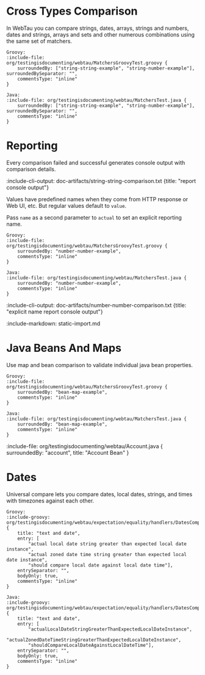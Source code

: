 # Cross Types Comparison

In WebTau you can compare strings, dates, arrays, strings and numbers, dates and strings, arrays and sets and other numerous combinations 
using the same set of matchers. 

```tabs
Groovy: 
:include-file: org/testingisdocumenting/webtau/MatchersGroovyTest.groovy {
    surroundedBy: ["string-string-example", "string-number-example"], surroundedBySeparator: "",
    commentsType: "inline"
}

Java: 
:include-file: org/testingisdocumenting/webtau/MatchersTest.java {
    surroundedBy: ["string-string-example", "string-number-example"], surroundedBySeparator: "",
    commentsType: "inline"
} 
``` 

# Reporting

Every comparison failed and successful generates console output with comparison details.

:include-cli-output: doc-artifacts/string-string-comparison.txt {title: "report console output"} 

Values have predefined names when they come from HTTP response or Web UI, etc. But regular values default to `value`.

Pass `name` as a second parameter to `actual` to set an explicit reporting name. 

```tabs
Groovy: 
:include-file: org/testingisdocumenting/webtau/MatchersGroovyTest.groovy {
    surroundedBy: "number-number-example",
    commentsType: "inline"
}

Java: 
:include-file: org/testingisdocumenting/webtau/MatchersTest.java {
    surroundedBy: "number-number-example",
    commentsType: "inline"
} 
``` 

:include-cli-output: doc-artifacts/number-number-comparison.txt {title: "explicit name report console output"}

:include-markdown: static-import.md

# Java Beans And Maps

Use map and bean comparison to validate individual java bean properties.

```tabs
Groovy: 
:include-file: org/testingisdocumenting/webtau/MatchersGroovyTest.groovy {
    surroundedBy: "bean-map-example",
    commentsType: "inline"
}

Java: 
:include-file: org/testingisdocumenting/webtau/MatchersTest.java {
    surroundedBy: "bean-map-example",
    commentsType: "inline"
} 
``` 

:include-file: org/testingisdocumenting/webtau/Account.java { surroundedBy: "account", title: "Account Bean" }

# Dates

Universal compare lets you compare dates, local dates, strings, and times with timezones against each other. 

```tabs
Groovy: 
:include-groovy: org/testingisdocumenting/webtau/expectation/equality/handlers/DatesCompareToHandlerGroovyExamplesTest.groovy {
    title: "text and date",
    entry: [
        "actual local date string greater than expected local date instance",
        "actual zoned date time string greater than expected local date instance",
        "should compare local date against local date time"],
    entrySeparator: "",
    bodyOnly: true,
    commentsType: "inline"
}

Java:
:include-groovy: org/testingisdocumenting/webtau/expectation/equality/handlers/DatesCompareToHandlerJavaExamplesTest.java {
    title: "text and date",
    entry: [
        "actualLocalDateStringGreaterThanExpectedLocalDateInstance", 
        "actualZonedDateTimeStringGreaterThanExpectedLocalDateInstance",
        "shouldCompareLocalDateAgainstLocalDateTime"],
    entrySeparator: "",
    bodyOnly: true,
    commentsType: "inline"
}
 ``` 
